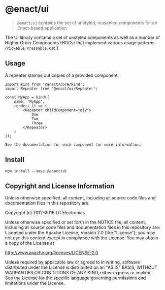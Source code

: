 # @enact/ui

> `@enact/ui` contains the set of unstyled, reusabled components for an Enact-based application.

The UI library contains a set of unstyled components as well as a number of Higher Order Components (HOCs)
that implement various usage patterns (`Pickable`, `Pressable`, etc.).

## Usage

A repeater stamps out copies of a provided component:
```
import kind from '@enact/core/kind';
import Repeater from '@enact/ui/Repeater';

const MyApp = kind({
    name: 'MyApp',
    render: () => (
        <Repeater childComponent="div">
            One
            Two
            Three
        </Repeater>
    )
});

See the documentation for each component for more information.
```

## Install

```
npm install --save @enact/ui
```

## Copyright and License Information

Unless otherwise specified, all content, including all source code files and documentation files in this repository are:

Copyright (c) 2012-2016 LG Electronics

Unless otherwise specified or set forth in the NOTICE file, all content, including all source code files and documentation files in this repository are: Licensed under the Apache License, Version 2.0 (the "License"); you may not use this content except in compliance with the License. You may obtain a copy of the License at

http://www.apache.org/licenses/LICENSE-2.0

Unless required by applicable law or agreed to in writing, software distributed under the License is distributed on an "AS IS" BASIS, WITHOUT WARRANTIES OR CONDITIONS OF ANY KIND, either express or implied. See the License for the specific language governing permissions and limitations under the License.
